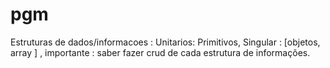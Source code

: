 # pgm

Estruturas de dados/informacoes : 
Unitarios: Primitivos, 
Singular : [objetos, array ] , 
importante : saber fazer crud de cada estrutura de informações.